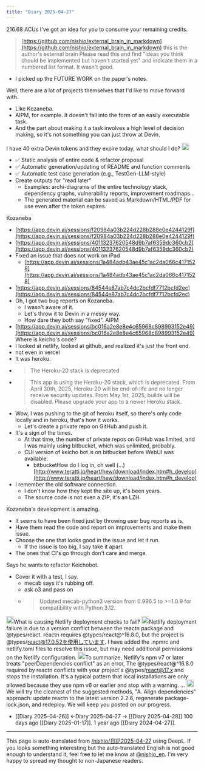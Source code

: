 ```yaml
---
title: "Diary 2025-04-27"
---
```



216.68 ACUs
I've got an idea for you to consume your remaining credits.
> [https://github.com/nishio/external_brain_in_markdown](https://github.com/nishio/external_brain_in_markdown) this is the author's external brain
>  Please read this and find "ideas you think should be implemented but haven't started yet" and indicate them in a numbered list format.
It wasn't good.
- I picked up the FUTURE WORK on the paper's notes.

Well, there are a lot of projects themselves that I'd like to move forward with.
- Like Kozaneba.
- AIPM, for example.
It doesn't fall into the form of an easily executable task.
- And the part about making it a task involves a high level of decision making, so it's not something you can just throw at Devin.

I have 40 extra Devin tokens and they expire today, what should I do?
<img src='https://scrapbox.io/api/pages/nishio-en/o3/icon' alt='o3.icon' height="19.5"/>
- ✅ Static analysis of entire code & refactor proposal
- ✅ Automatic generation/updating of README and function comments
- ✅ Automatic test case generation (e.g., TestGen-LLM-style)
- Create outputs for "read later"
    - Examples: archi-diagrams of the entire technology stack, dependency graphs, vulnerability reports, improvement roadmaps...
    - The generated material can be saved as Markdown/HTML/PDF for use even after the token expires.

Kozaneba
- [https://app.devin.ai/sessions/f20984a03b224d228b288e0e4244129f](https://app.devin.ai/sessions/f20984a03b224d228b288e0e4244129f)
- [https://app.devin.ai/sessions/40113237620548d9b7af6359dc360cb2](https://app.devin.ai/sessions/40113237620548d9b7af6359dc360cb2)
- Fixed an issue that does not work on iPad
    - [https://app.devin.ai/sessions/1a484adb43ae45c1ac2da066c4171528](https://app.devin.ai/sessions/1a484adb43ae45c1ac2da066c4171528)
- [https://app.devin.ai/sessions/84544e87ab7c4dc2bcfdf7712bcfd2ec](https://app.devin.ai/sessions/84544e87ab7c4dc2bcfdf7712bcfd2ec)
- Oh, I got two bug reports on Kozaneba.
    - I wasn't aware of it.
    - Let's throw it to Devin in a messy way.
    - How dare they both say "fixed".
AIPM
- [https://app.devin.ai/sessions/bc016a2e8e8e4c65968c898993152e49](https://app.devin.ai/sessions/bc016a2e8e8e4c65968c898993152e49)
Where is keicho's code?
- I looked at netlify, looked at github, and realized it's just the front end.
- not even in vercel
- It was heroku.
- > The Heroku-20 stack is deprecated
- >  This app is using the Heroku-20 stack, which is deprecated. From April 30th, 2025, Heroku-20 will be end-of-life and no longer receive security updates. From May 1st, 2025, builds will be disabled. Please upgrade your app to a newer Heroku stack.
- Wow, I was pushing to the git of heroku itself, so there's only code locally and in heroku, that's how it works.
    - Let's create a private repo on GitHub and push it.
- It's a sign of the times.
    - At that time, the number of private repos on GitHub was limited, and I was mainly using bitbucket, which was unlimited, probably.
    - CUI version of keicho bot is on bitbucket before WebUI was available.
        - bitbucketHow do I log in, oh well (...)
[http://www.teratti.jp/heart/hew/download/index.htm#h_develop](http://www.teratti.jp/heart/hew/download/index.htm#h_develop)
- I remember the old software connection.
    - I don't know how they kept the site up, it's been years.
    - The source code is not even a ZIP, it's an LZH.

Kozaneba's development is amazing.
- It seems to have been fixed just by throwing user bug reports as is.
- Have them read the code and report on improvements and make them issue.
- Choose the one that looks good in the issue and let it run.
    - If the issue is too big, I say take it apart.
- The ones that CI's go through don't care and merge.

Says he wants to refactor Keichobot.
- Cover it with a test, I say.
    - mecab says it's rubbing off.
    - ask o3 and pass on
    - > Updated mecab-python3 version from 0.996.5 to >=1.0.9 for compatibility with Python 3.12.


<img src='https://scrapbox.io/api/pages/nishio-en/nishio/icon' alt='nishio.icon' height="19.5"/>What is causing Netlify deployment checks to fail?
<img src='https://scrapbox.io/api/pages/nishio-en/devin/icon' alt='devin.icon' height="19.5"/>Netlify deployment failure is due to a version conflict between the reactn package and @types/react. reactn requires @types/react@^16.8.0, but the project is @types/react@17.0.52を使用しています. I have added the .npmrc and netlify.toml files to resolve this issue, but may need additional permissions on the Netlify configuration.
<img src='https://scrapbox.io/api/pages/nishio-en/o3/icon' alt='o3.icon' height="19.5"/>To summarize, Netlify's npm v7 or later treats "peerDependencies conflict" as an error,
The @types/react@^16.8.0 required by reactn conflicts with your project's @types/react@17.x and stops the installation. It's a typical pattern that local installations are only allowed because they use npm v6 or earlier and stop with a warning. ...
<img src='https://scrapbox.io/api/pages/nishio-en/devin/icon' alt='devin.icon' height="19.5"/>We will try the cleanest of the suggested methods, "A. Align dependencies" approach: update reactn to the latest version 2.2.6, regenerate package-lock.json, and redeploy. We will keep you posted on our progress.

- [[Diary 2025-04-26]] ←Diary 2025-04-27 → [[Diary 2025-04-28]]
100 days ago [[Diary 2025-01-17]].
1 year ago [[Diary 2024-04-27]].
---
This page is auto-translated from [/nishio/日記2025-04-27](https://scrapbox.io/nishio/日記2025-04-27) using DeepL. If you looks something interesting but the auto-translated English is not good enough to understand it, feel free to let me know at [@nishio_en](https://twitter.com/nishio_en). I'm very happy to spread my thought to non-Japanese readers.